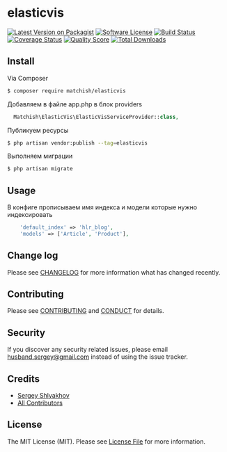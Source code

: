 # elasticvis

[![Latest Version on Packagist][ico-version]][link-packagist]
[![Software License][ico-license]](LICENSE.md)
[![Build Status][ico-travis]][link-travis]
[![Coverage Status][ico-scrutinizer]][link-scrutinizer]
[![Quality Score][ico-code-quality]][link-code-quality]
[![Total Downloads][ico-downloads]][link-downloads]

## Install

Via Composer

``` bash
$ composer require matchish/elasticvis
```

Добавляем в файле app.php в блок providers
```php
  Matchish\ElasticVis\ElasticVisServiceProvider::class,
```

Публикуем ресурсы
``` bash
$ php artisan vendor:publish --tag=elasticvis
```

Выполняем миграции
``` bash
$ php artisan migrate
```

## Usage

В конфиге прописываем имя индекса и модели которые нужно индексировать

``` php
    'default_index' => 'hlr_blog',
    'models' => ['Article', 'Product'],
```

## Change log

Please see [CHANGELOG](CHANGELOG.md) for more information what has changed recently.

## Contributing

Please see [CONTRIBUTING](CONTRIBUTING.md) and [CONDUCT](CONDUCT.md) for details.

## Security

If you discover any security related issues, please email husband.sergey@gmail.com instead of using the issue tracker.

## Credits

- [Sergey Shlyakhov][link-author]
- [All Contributors][link-contributors]

## License

The MIT License (MIT). Please see [License File](LICENSE.md) for more information.

[ico-version]: https://img.shields.io/packagist/v/matchish/elasticvis.svg?style=flat-square
[ico-license]: https://img.shields.io/badge/license-MIT-brightgreen.svg?style=flat-square
[ico-travis]: https://img.shields.io/travis/husband/elasticvis/master.svg?style=flat-square
[ico-scrutinizer]: https://img.shields.io/scrutinizer/coverage/g/husband/elasticvis.svg?style=flat-square
[ico-code-quality]: https://img.shields.io/scrutinizer/g/husband/elasticvis.svg?style=flat-square
[ico-downloads]: https://img.shields.io/packagist/dt/matchish/elasticvis.svg?style=flat-square

[link-packagist]: https://packagist.org/packages/matchish/elasticvis
[link-travis]: https://travis-ci.org/husband/elasticvis
[link-scrutinizer]: https://scrutinizer-ci.com/g/husband/elasticvis/code-structure
[link-code-quality]: https://scrutinizer-ci.com/g/husband/elasticvis
[link-downloads]: https://packagist.org/packages/matchish/elasticvis
[link-author]: https://github.com/husband
[link-contributors]: ../../contributors
